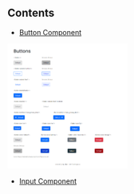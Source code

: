 <!-- Please update value in the {}  -->

## Contents
   
   - <a href="./button_component">Button Component</a>
   <kbd>
   <img src="./images/screenshot_button.png" alt="screenshot" height="250">
   </kbd>
   
   - <a href="./input_component">Input Component</a>
 
